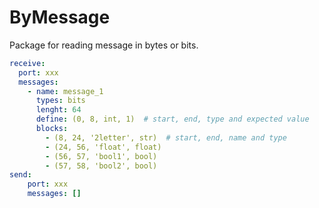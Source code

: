 # ByMessage

Package for reading message in bytes or bits.

```yaml
receive:
  port: xxx
  messages:
    - name: message_1
      types: bits
      lenght: 64
      define: (0, 8, int, 1)  # start, end, type and expected value
      blocks:
        - (8, 24, '2letter', str)  # start, end, name and type
        - (24, 56, 'float', float)
        - (56, 57, 'bool1', bool)
        - (57, 58, 'bool2', bool)
send:
    port: xxx
    messages: []
```